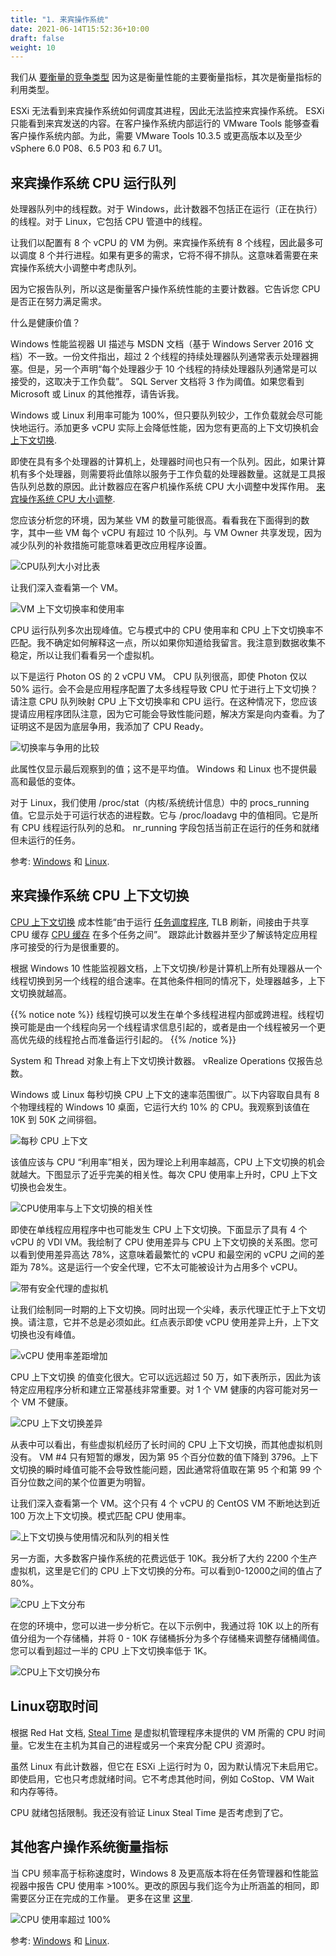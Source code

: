 ```yaml
---
title: "1. 来宾操作系统"
date: 2021-06-14T15:52:36+10:00
draft: false
weight: 10
---
```


我们从 [要衡量的竞争类型](/zh/operations-management/chapter-2-performance-management/1.2.4-contention-vs-utilization/) 因为这是衡量性能的主要衡量指标，其次是衡量指标的利用类型。

ESXi 无法看到来宾操作系统如何调度其进程，因此无法监控来宾操作系统。 ESXi 只能看到来宾发送的内容。在客户操作系统内部运行的 VMware Tools 能够查看客户操作系统内部。为此，需要 VMware Tools 10.3.5 或更高版本以及至少 vSphere 6.0 P08、6.5 P03 和 6.7 U1。

## 来宾操作系统 CPU 运行队列

处理器队列中的线程数。对于 Windows，此计数器不包括正在运行（正在执行）的线程。对于 Linux，它包括 CPU 管道中的线程。

让我们以配置有 8 个 vCPU 的 VM 为例。来宾操作系统有 8 个线程，因此最多可以调度 8 个并行进程。如果有更多的需求，它将不得不排队。这意味着需要在来宾操作系统大小调整中考虑队列。

因为它报告队列，所以这是衡量客户操作系统性能的主要计数器。它告诉您 CPU 是否正在努力满足需求。

什么是健康价值？

Windows 性能监视器 UI 描述与 MSDN 文档（基于 Windows Server 2016 文档）不一致。一份文件指出，超过 2 个线程的持续处理器队列通常表示处理器拥塞。但是，另一个声明“每个处理器少于 10 个线程的持续处理器队列通常是可以接受的，这取决于工作负载”。 SQL Server 文档将 3 作为阈值。如果您看到 Microsoft 或 Linux 的其他推荐，请告诉我。

Windows 或 Linux 利用率可能为 100%，但只要队列较少，工作负载就会尽可能快地运行。添加更多 vCPU 实际上会降低性能，因为您有更高的上下文切换机会 [上下文切换](/zh/metrics/chapter-2-cpu-metrics/2.2.1-guest-os/#来宾操作系统-cpu-上下文切换).

即使在具有多个处理器的计算机上，处理器时间也只有一个队列。因此，如果计算机有多个处理器，则需要将此值除以服务于工作负载的处理器数量。这就是工具报告队列总数的原因。此计数器应在客户机操作系统 CPU 大小调整中发挥作用。 [来宾操作系统 CPU 大小调整](/zh/operations-management/chapter-3-capacity-management/1.3.12-rightsizing/#来宾操作系统-cpu-大小调整).

您应该分析您的环境，因为某些 VM 的数量可能很高。看看我在下面得到的数字，其中一些 VM 每个 vCPU 有超过 10 个队列。与 VM Owner 共享发现，因为减少队列的补救措施可能意味着更改应用程序设置。

![CPU队列大小对比表](2.2.1-fig-1.png)

让我们深入查看第一个 VM。

![VM 上下文切换率和使用率](2.2.1-fig-2.png)

CPU 运行队列多次出现峰值。它与模式中的 CPU 使用率和 CPU 上下文切换率不匹配。我不确定如何解释这一点，所以如果你知道给我留言。我注意到数据收集不稳定，所以让我们看看另一个虚拟机。

以下是运行 Photon OS 的 2 vCPU VM。 CPU 队列很高，即使 Photon 仅以 50% 运行。会不会是应用程序配置了太多线程导致 CPU 忙于进行上下文切换？请注意 CPU 队列映射 CPU 上下文切换率和 CPU 运行。在这种情况下，您应该提请应用程序团队注意，因为它可能会导致性能问题，解决方案是向内查看。为了证明这不是因为底层争用，我添加了 CPU Ready。

![切换率与争用的比较](2.2.1-fig-3.png)

此属性仅显示最后观察到的值；这不是平均值。 Windows 和 Linux 也不提供最高和最低的变体。

对于 Linux，我们使用 /proc/stat（内核/系统统计信息）中的 procs_running 值。它显示处于可运行状态的进程数。它与 /proc/loadavg 中的值相同。它是所有 CPU 线程运行队列的总和。 nr_running 字段包括当前正在运行的任务和就绪但未运行的任务。

参考: [Windows](https://msdn.microsoft.com/en-us/library/aa394272(v=vs.85).aspx) 和 [Linux](http://man7.org/linux/man-pages/man5/proc.5.html).

## 来宾操作系统 CPU 上下文切换

[CPU 上下文切换](https://en.wikipedia.org/wiki/Context_switch) 成本性能“由于运行 [任务调度程序](https://en.wikipedia.org/wiki/Scheduling_(computing)), TLB 刷新，间接由于共享 CPU 缓存 [CPU 缓存](https://en.wikipedia.org/wiki/CPU_cache) 在多个任务之间”。 跟踪此计数器并至少了解该特定应用程序可接受的行为是很重要的。

根据 Windows 10 性能监视器文档，上下文切换/秒是计算机上所有处理器从一个线程切换到另一个线程的组合速率。在其他条件相同的情况下，处理器越多，上下文切换就越高。

{{% notice note %}}
线程切换可以发生在单个多线程进程内部或跨进程。线程切换可能是由一个线程向另一个线程请求信息引起的，或者是由一个线程被另一个更高优先级的线程抢占而准备运行引起的。
{{% /notice %}}

System 和 Thread 对象上有上下文切换计数器。 vRealize Operations 仅报告总数。

Windows 或 Linux 每秒切换 CPU 上下文的速率范围很广。以下内容取自具有 8 个物理线程的 Windows 10 桌面，它运行大约 10% 的 CPU。我观察到该值在 10K 到 50K 之间徘徊。

![每秒 CPU 上下文](2.2.1-fig-4.png)

该值应该与 CPU “利用率”相关，因为理论上利用率越高，CPU 上下文切换的机会就越大。下图显示了近乎完美的相关性。每次 CPU 使用率上升时，CPU 上下文切换也会发生。

![CPU使用率与上下文切换的相关性](2.2.1-fig-5.png)

即使在单线程应用程序中也可能发生 CPU 上下文切换。下面显示了具有 4 个 vCPU 的 VDI VM。我绘制了 CPU 使用差异与 CPU 上下文切换的关系图。您可以看到使用差异高达 78%，这意味着最繁忙的 vCPU 和最空闲的 vCPU 之间的差距为 78%。这是运行一个安全代理，它不太可能被设计为占用多个 vCPU。

![带有安全代理的虚拟机](2.2.1-fig-6.png)

让我们绘制同一时期的上下文切换。同时出现一个尖峰，表示代理正忙于上下文切换。请注意，它并不总是必须如此。红点表示即使 vCPU 使用差异上升，上下文切换也没有峰值。

![vCPU 使用率差距增加](2.2.1-fig-7.png)

CPU 上下文切换 的值变化很大。它可以远远超过 50 万，如下表所示，因此为该特定应用程序分析和建立正常基线非常重要。对 1 个 VM 健康的内容可能对另一个 VM 不健康。

![CPU 上下文切换差异](2.2.1-fig-8.png)

从表中可以看出，有些虚拟机经历了长时间的 CPU 上下文切换，而其他虚拟机则没有。 VM #4 只有短暂的爆发，因为第 95 个百分位数的值下降到 3796。上下文切换的瞬时峰值可能不会导致性能问题，因此通常将值取在第 95 个和第 99 个百分位数之间的某个位置更为明智。

让我们深入查看第一个 VM。这个只有 4 个 vCPU 的 CentOS VM 不断地达到近 100 万次上下文切换。模式匹配 CPU 使用率。

![上下文切换与使用情况和队列的相关性](2.2.1-fig-9.png)

另一方面，大多数客户操作系统的花费远低于 10K。我分析了大约 2200 个生产虚拟机，这里是它们的 CPU 上下文切换的分布。可以看到0-12000之间的值占了80%。

![CPU 上下文分布](2.2.1-fig-10.png)

在您的环境中，您可以进一步分析它。在以下示例中，我通过将 10K 以上的所有值分组为一个存储桶，并将 0 - 10K 存储桶拆分为多个存储桶来调整存储桶阈值。您可以看到超过一半的 CPU 上下文切换率低于 1K。

![CPU上下文切换分布](2.2.1-fig-11.png)

## Linux窃取时间

根据 Red Hat 文档, [Steal Time](https://access.redhat.com/documentation/en-us/red_hat_enterprise_linux/7/html/virtualization_deployment_and_administration_guide/sect-kvm_guest_timing_management-steal_time_accounting) 是虚拟机管理程序未提供的 VM 所需的 CPU 时间量。它发生在主机为其自己的进程或另一个来宾分配 CPU 资源时。

虽然 Linux 有此计数器，但它在 ESXi 上运行时为 0，因为默认情况下未启用它。即使启用，它也只考虑就绪时间。它不考虑其他时间，例如 CoStop、VM Wait 和内存等待。

CPU 就绪包括限制。我还没有验证 Linux Steal Time 是否考虑到了它。

## 其他客户操作系统衡量指标

当 CPU 频率高于标称速度时，Windows 8 及更高版本将在任务管理器和性能监视器中报告 CPU 使用率 >100%。更改的原因与我们迄今为止所涵盖的相同，即需要区分正在完成的工作量。 更多在这里 [这里](https://docs.microsoft.com/en-us/troubleshoot/windows-client/performance/cpu-usage-exceeds-100).

![CPU 使用率超过 100%](2.2.1-fig-12.png)

参考: [Windows](https://msdn.microsoft.com/en-us/library/aa394279(v=vs.85).aspx) 和 [Linux](http://man7.org/linux/man-pages/man5/proc.5.html).